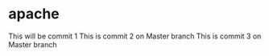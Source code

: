 apache
======

This will be commit 1
This is commit 2 on Master branch
This is commit 3 on Master branch
